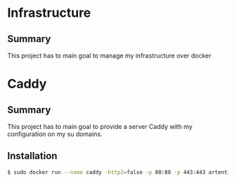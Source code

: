 # Infrastructure

## Summary

This project has to main goal to manage my infrastructure over docker

# Caddy

## Summary

This project has to main goal to provide a server Caddy with my configuration on my su  domains.

## Installation

```bash
$ sudo docker run --name caddy -http2=false -p 80:80 -p 443:443 artentica/caddy:latest
```
